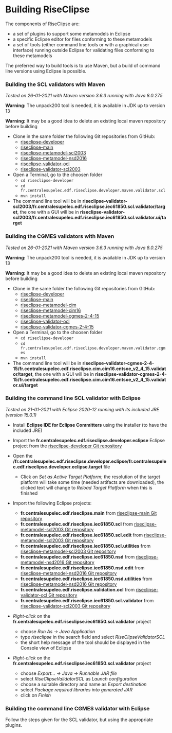 
# Building RiseClipse

The components of RiseClipse are:
* a set of plugins to support some metamodels in Eclipse
* a specific Eclipse editor for files conforming to these metamodels
* a set of tools (either command line tools or with a graphical user interface) running outside 
Eclipse for validating files conforming to these metamodels

The preferred way to build tools is to use Maven, but a build of command line versions using Eclipse is possible.

### Building the SCL validators with Maven
*Tested on 26-01-2021 with Maven version 3.6.3 running with Java 8.0.275*

**Warning:** The unpack200 tool is needed, it is available in JDK up to version 13

**Warning:** It may be a good idea to delete an existing local maven repository before building

* Clone in the same folder the following Git repositories from GitHub:
  * [riseclipse-developer](https://github.com/riseclipse/riseclipse-developer/)
  * [riseclipse-main](https://github.com/riseclipse/riseclipse-main/)
  * [riseclipse-metamodel-scl2003](https://github.com/riseclipse/riseclipse-metamodel-scl2003)
  * [riseclipse-metamodel-nsd2016](https://github.com/riseclipse/riseclipse-metamodel-nsd2016)
  * [riseclipse-validator-ocl](https://github.com/riseclipse/riseclipse-validator-ocl)
  * [riseclipse-validator-scl2003](https://github.com/riseclipse/riseclipse-validator-scl2003/)
* Open a Terminal, go to the choosen folder
  * `cd riseclipse-developer`
  * `cd fr.centralesupelec.edf.riseclipse.developer.maven.validator.scl`
  * `mvn install`
* The command line tool will be in **riseclipse-validator-scl2003/fr.centralesupelec.edf.riseclipse.iec61850.scl.validator/target**, 
the one with a GUI will be in **riseclipse-validator-scl2003/fr.centralesupelec.edf.riseclipse.iec61850.scl.validator.ui/target**


### Building the CGMES validators with Maven
*Tested on 26-01-2021 with Maven version 3.6.3 running with Java 8.0.275*

**Warning:** The unpack200 tool is needed, it is available in JDK up to version 13

**Warning:** It may be a good idea to delete an existing local maven repository before building

* Clone in the same folder the following Git repositories from GitHub:
  * [riseclipse-developer](https://github.com/riseclipse/riseclipse-developer/)
  * [riseclipse-main](https://github.com/riseclipse/riseclipse-main/)
  * [riseclipse-metamodel-cim](https://github.com/riseclipse/riseclipse-metamodel-cim)
  * [riseclipse-metamodel-cim16](https://github.com/riseclipse/riseclipse-metamodel-cim16)
  * [riseclipse-metamodel-cgmes-2-4-15](https://github.com/riseclipse/riseclipse-metamodel-cgmes-2-4-15)
  * [riseclipse-validator-ocl](https://github.com/riseclipse/riseclipse-validator-ocl)
  * [riseclipse-validator-cgmes-2-4-15](https://github.com/riseclipse/riseclipse-validator-cgmes-2-4-15/)
* Open a Terminal, go to the choosen folder
  * `cd riseclipse-developer`
  * `cd fr.centralesupelec.edf.riseclipse.developer.maven.validator.cgmes`
  * `mvn install`
* The command line tool will be in **riseclipse-validator-cgmes-2-4-15/fr.centralesupelec.edf.riseclipse.cim.cim16.entsoe_v2_4_15.validator/target**, 
the one with a GUI will be in **riseclipse-validator-cgmes-2-4-15/fr.centralesupelec.edf.riseclipse.cim.cim16.entsoe_v2_4_15.validator.ui/target**


### Building the command line SCL validator with Eclipse
*Tested on 21-01-2021 with Eclipse 2020-12 running with its included JRE (version 15.0.1)*
* Install **Eclipse IDE for Eclipse Committers** using the installer (to have the included JRE)
* Import the **fr.centralesupelec.edf.riseclipse.developer.eclipse** Eclipse project from the [riseclipse-developer Git repository](https://github.com/riseclipse/riseclipse-developer/)
* Open the **/fr.centralesupelec.edf.riseclipse.developer.eclipse/fr.centralesupelec.edf.riseclipse.developer.eclipse.target** file
  * Click on *Set as Active Target Platform*; the resolution of the target platform will take some time (needed artifacts are downloaded),
the clicked text will change to *Reload Target Platform* when this is finished

* Import the following Eclipse projects:
  * **fr.centralesupelec.edf.riseclipse.main** from [riseclipse-main Git repository](https://github.com/riseclipse/riseclipse-main/)
  * **fr.centralesupelec.edf.riseclipse.iec61850.scl** from [riseclipse-metamodel-scl2003 Git repository](https://github.com/riseclipse/riseclipse-metamodel-scl2003)
  * **fr.centralesupelec.edf.riseclipse.iec61850.scl.edit** from [riseclipse-metamodel-scl2003 Git repository](https://github.com/riseclipse/riseclipse-metamodel-scl2003)
  * **fr.centralesupelec.edf.riseclipse.iec61850.scl.utilities** from [riseclipse-metamodel-scl2003 Git repository](https://github.com/riseclipse/riseclipse-metamodel-scl2003)
  * **fr.centralesupelec.edf.riseclipse.iec61850.nsd** from [riseclipse-metamodel-nsd2016 Git repository](https://github.com/riseclipse/riseclipse-metamodel-nsd2016)
  * **fr.centralesupelec.edf.riseclipse.iec61850.nsd.edit** from [riseclipse-metamodel-nsd2016 Git repository](https://github.com/riseclipse/riseclipse-metamodel-nsd2016)
  * **fr.centralesupelec.edf.riseclipse.iec61850.nsd.utilities** from [riseclipse-metamodel-nsd2016 Git repository](https://github.com/riseclipse/riseclipse-metamodel-nsd2016)
  * **fr.centralesupelec.edf.riseclipse.validation.ocl** from [riseclipse-validator-ocl Git repository](https://github.com/riseclipse/riseclipse-validator-ocl)
  * **fr.centralesupelec.edf.riseclipse.iec61850.scl.validator** from [riseclipse-validator-scl2003 Git repository](https://github.com/riseclipse/riseclipse-validator-scl2003/)
* *Right-click* on the **fr.centralesupelec.edf.riseclipse.iec61850.scl.validator** project
  * choose *Run As → Java Application*
  * type *riseclipse* in the search field and select *RiseClipseValidatorSCL*
  * the short help message of the tool should be displayed in the Console view of Eclipse
* *Right-click* on the **fr.centralesupelec.edf.riseclipse.iec61850.scl.validator** project
  * choose *Export… → Java → Runnable JAR file*
  * select *RiseClipseValidatorSCL* as *Launch configuration*
  * choose a suitable directory and name as *Export destination*
  * select *Package required libraries into generated JAR*
  * click on *Finish*

### Building the command line CGMES validator with Eclipse
Follow the steps given for the SCL validator, but using the appropriate plugins.
